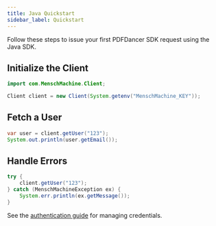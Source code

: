 ```yaml
---
title: Java Quickstart
sidebar_label: Quickstart
---
```


Follow these steps to issue your first PDFDancer SDK request using the Java SDK.

## Initialize the Client

```java
import com.MenschMachine.Client;

Client client = new Client(System.getenv("MenschMachine_KEY"));
```

## Fetch a User

```java
var user = client.getUser("123");
System.out.println(user.getEmail());
```

## Handle Errors

```java
try {
    client.getUser("123");
} catch (MenschMachineException ex) {
    System.err.println(ex.getMessage());
}
```

See the [authentication guide](../authentication.md) for managing credentials.
